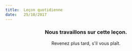 ```yaml
---
title:  Leçon quotidienne
date:   25/10/2017
---
```


### <center>Nous travaillons sur cette leçon.</center>
<center>Revenez plus tard, s'il vous plaît.</center>